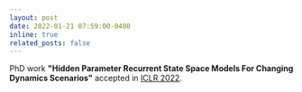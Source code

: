 ```yaml
---
layout: post
date: 2022-01-21 07:59:00-0400
inline: true
related_posts: false
---
```


PhD work **"Hidden Parameter Recurrent State Space Models For Changing Dynamics Scenarios"** accepted in [ICLR 2022](https://iclr.cc). 